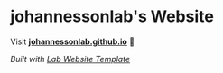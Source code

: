 
# johannessonlab's Website

Visit **[johannessonlab.github.io](https://johannessonlab.github.io)** 🚀

_Built with [Lab Website Template](https://greene-lab.gitbook.io/lab-website-template-docs)_

